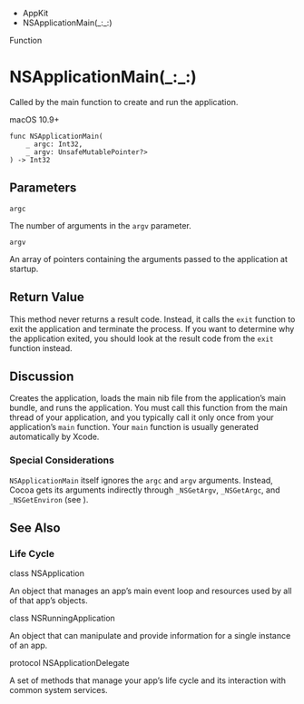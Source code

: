 

- AppKit
-  NSApplicationMain(\_:\_:) 

Function

# NSApplicationMain(\_:\_:)

Called by the main function to create and run the application.

macOS 10.9+

``` source
func NSApplicationMain(
    _ argc: Int32,
    _ argv: UnsafeMutablePointer?>
) -> Int32
```

## Parameters 

`argc`  

The number of arguments in the `argv` parameter.

`argv`  

An array of pointers containing the arguments passed to the application at startup.

## Return Value

This method never returns a result code. Instead, it calls the `exit` function to exit the application and terminate the process. If you want to determine why the application exited, you should look at the result code from the `exit` function instead.

## Discussion

Creates the application, loads the main nib file from the application’s main bundle, and runs the application. You must call this function from the main thread of your application, and you typically call it only once from your application’s `main` function. Your `main` function is usually generated automatically by Xcode.

### Special Considerations

`NSApplicationMain` itself ignores the `argc` and `argv` arguments. Instead, Cocoa gets its arguments indirectly through `_NSGetArgv`, `_NSGetArgc`, and `_NSGetEnviron` (see \).

## See Also

### Life Cycle

class NSApplication

An object that manages an app’s main event loop and resources used by all of that app’s objects.

class NSRunningApplication

An object that can manipulate and provide information for a single instance of an app.

protocol NSApplicationDelegate

A set of methods that manage your app’s life cycle and its interaction with common system services.

